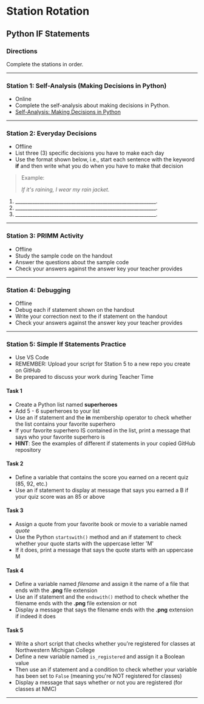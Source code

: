 # Station Rotation
## Python IF Statements

### Directions
Complete the stations in order.

---
### Station 1: Self-Analysis (Making Decisions in Python)
- Online
- Complete the self-analysis about making decisions in Python.
- [Self-Analysis: Making Decisions in Python](https://forms.gle/scFATkCRXSgoijEC6)

---
### Station 2: Everyday Decisions
- Offline
- List three (3) specific decisions you have to make each day
- Use the format shown below, i.e., start each sentence with the keyword **if** and then write what you do when you have to make that decision
> Example:
>
> *If it's raining, I wear my rain jacket.*

1. __________________________________________________________.
2. __________________________________________________________.
3. __________________________________________________________.
---

### Station 3: PRIMM Activity
- Offline 
- Study the sample code on the handout
- Answer the questions about the sample code
- Check your answers against the answer key your teacher provides

---
### Station 4: Debugging
- Offline
- Debug each if statement shown on the handout
- Write your correction next to the if statement on the handout
- Check your answers against the answer key your teacher provides

---
### Station 5: Simple If Statements Practice
- Use VS Code
- REMEMBER: Upload your script for Station 5 to a new repo you create on GitHub
- Be prepared to discuss your work during Teacher Time

#### Task 1
- Create a Python list named **superheroes**
- Add 5 - 6 superheroes to your list
- Use an if statement and the **in** membership operator to check whether the list contains your favorite superhero
- If your favorite superhero IS contained in the list, print a message that says who your favorite superhero is
- **HINT**: See the examples of different if statements in your copied GitHub repository 

#### Task 2
- Define a variable that contains the score you earned on a recent quiz (85, 92, etc.)
- Use an if statement to display at message that says you earned a B if your quiz score was an 85 or above

#### Task 3
- Assign a quote from your favorite book or movie to a variable named *quote*
- Use the Python `startswith()` method and an if statement to check whether your quote starts with the uppercase letter 'M'
- If it does, print a message that says the quote starts with an uppercase M

#### Task 4
- Define a variable named *filename* and assign it the name of a file that ends with the **.png** file extension
- Use an if statement and the `endswith()` method to check whether the filename ends with the **.png** file extension or not
- Display a message that says the filename ends with the **.png** extension if indeed it does


#### Task 5
- Write a short script that checks whether you're registered for classes at Northwestern Michigan College
- Define a new variable named `is_registered` and assign it a Boolean value
- Then use an if statement and a condition to check whether your variable has been set to `False` (meaning you're NOT registered for classes)
- Display a message that says whether or not you are registered (for classes at NMC)
---
